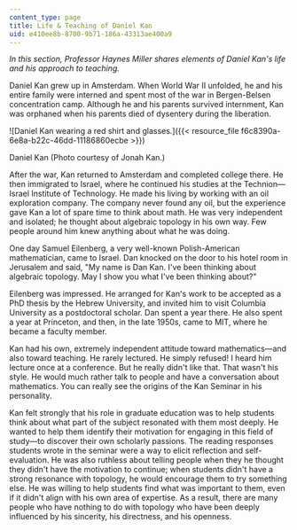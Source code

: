```yaml
---
content_type: page
title: Life & Teaching of Daniel Kan
uid: e410ee8b-8700-9b71-186a-43313ae400a9
---
```


_In this section, Professor Haynes Miller shares elements of Daniel Kan's life and his approach to teaching._

Daniel Kan grew up in Amsterdam. When World War II unfolded, he and his entire family were interned and spent most of the war in Bergen-Belsen concentration camp. Although he and his parents survived internment, Kan was orphaned when his parents died of dysentery during the liberation.

![Daniel Kan wearing a red shirt and glasses.]({{< resource_file f6c8390a-6e8a-b22c-46dd-11186860ecbe >}})

Daniel Kan (Photo courtesy of Jonah Kan.)

After the war, Kan returned to Amsterdam and completed college there. He then immigrated to Israel, where he continued his studies at the Technion—Israel Institute of Technology. He made his living by working with an oil exploration company. The company never found any oil, but the experience gave Kan a lot of spare time to think about math. He was very independent and isolated; he thought about algebraic topology in his own way. Few people around him knew anything about what he was doing.

One day Samuel Eilenberg, a very well-known Polish-American mathematician, came to Israel. Dan knocked on the door to his hotel room in Jerusalem and said, "My name is Dan Kan. I've been thinking about algebraic topology. May I show you what I've been thinking about?"

Eilenberg was impressed. He arranged for Kan's work to be accepted as a PhD thesis by the Hebrew University, and invited him to visit Columbia University as a postdoctoral scholar. Dan spent a year there. He also spent a year at Princeton, and then, in the late 1950s, came to MIT, where he became a faculty member.

Kan had his own, extremely independent attitude toward mathematics—and also toward teaching. He rarely lectured. He simply refused! I heard him lecture once at a conference. But he really didn't like that. That wasn't his style. He would much rather talk to people and have a conversation about mathematics. You can really see the origins of the Kan Seminar in his personality.

Kan felt strongly that his role in graduate education was to help students think about what part of the subject resonated with them most deeply. He wanted to help them identify their motivation for engaging in this field of study—to discover their own scholarly passions. The reading responses students wrote in the seminar were a way to elicit reflection and self-evaluation. He was also ruthless about telling people when they he thought they didn't have the motivation to continue; when students didn't have a strong resonance with topology, he would encourage them to try something else. He was willing to help students find what was important to them, even if it didn't align with his own area of expertise. As a result, there are many people who have nothing to do with topology who have been deeply influenced by his sincerity, his directness, and his openness.